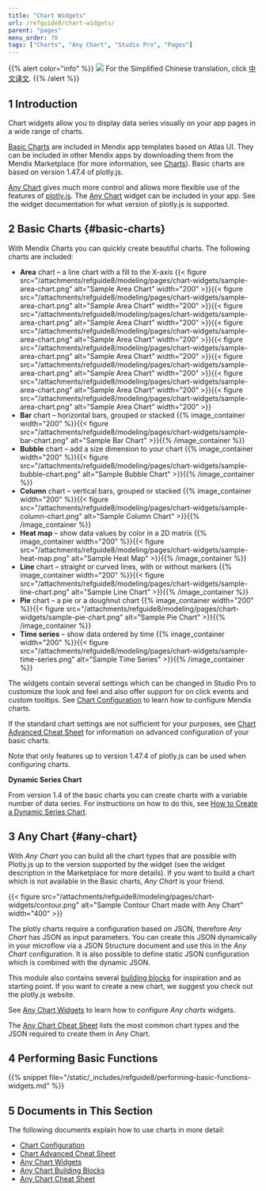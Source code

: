 ```yaml
---
title: "Chart Widgets"
url: /refguide8/chart-widgets/
parent: "pages"
menu_order: 70
tags: ["Charts", "Any Chart", "Studio Pro", "Pages"]
---
```


{{% alert color="info" %}}
<img src="attachments/chinese-translation/china.png" style="display: inline-block; margin: 0" /> For the Simplified Chinese translation, click [中文译文](https://cdn.mendix.tencent-cloud.com/documentation/refguide8/chart-widgets.pdf).
{{% /alert %}}

## 1 Introduction

Chart widgets allow you to display data series visually on your app pages in a wide range of charts.

[Basic Charts](#basic-charts) are included in Mendix app templates based on Atlas UI. They can be included in other Mendix apps by downloading them from the Mendix Marketplace (for more information, see [Charts](/appstore/widgets/charts/)). Basic charts are based on version 1.47.4 of plotly.js.

[Any Chart](#any-chart) gives much more control and allows more flexible use of the features of [plotly.js](https://plot.ly/). The [Any Chart](/appstore/modules/any-chart/) widget can be included in your app. See the widget documentation for what version of plotly.js is supported.

## 2 Basic Charts {#basic-charts}

With Mendix Charts you can quickly create beautiful charts. The following charts are included:

* **Area** chart – a line chart with a fill to the X-axis {{< figure src="/attachments/refguide8/modeling/pages/chart-widgets/sample-area-chart.png" alt="Sample Area Chart"   width="200"  >}}{{< figure src="/attachments/refguide8/modeling/pages/chart-widgets/sample-area-chart.png" alt="Sample Area Chart"   width="200"  >}}{{< figure src="/attachments/refguide8/modeling/pages/chart-widgets/sample-area-chart.png" alt="Sample Area Chart"   width="200"  >}}{{< figure src="/attachments/refguide8/modeling/pages/chart-widgets/sample-area-chart.png" alt="Sample Area Chart"   width="200"  >}}{{< figure src="/attachments/refguide8/modeling/pages/chart-widgets/sample-area-chart.png" alt="Sample Area Chart"   width="200"  >}}{{< figure src="/attachments/refguide8/modeling/pages/chart-widgets/sample-area-chart.png" alt="Sample Area Chart"   width="200"  >}}{{< figure src="/attachments/refguide8/modeling/pages/chart-widgets/sample-area-chart.png" alt="Sample Area Chart"   width="200"  >}}{{< figure src="/attachments/refguide8/modeling/pages/chart-widgets/sample-area-chart.png" alt="Sample Area Chart"   width="200"  >}}
* **Bar** chart – horizontal bars, grouped or stacked {{% image_container width="200" %}}{{< figure src="/attachments/refguide8/modeling/pages/chart-widgets/sample-bar-chart.png" alt="Sample Bar Chart" >}}{{% /image_container %}}
* **Bubble** chart – add a size dimension to your chart {{% image_container width="200" %}}{{< figure src="/attachments/refguide8/modeling/pages/chart-widgets/sample-bubble-chart.png" alt="Sample Bubble Chart" >}}{{% /image_container %}}
* **Column** chart – vertical bars, grouped or stacked {{% image_container width="200" %}}{{< figure src="/attachments/refguide8/modeling/pages/chart-widgets/sample-column-chart.png" alt="Sample Column Chart" >}}{{% /image_container %}}
* **Heat map** – show data values by color in a 2D matrix {{% image_container width="200" %}}{{< figure src="/attachments/refguide8/modeling/pages/chart-widgets/sample-heat-map.png" alt="Sample Heat Map" >}}{{% /image_container %}}
* **Line** chart – straight or curved lines, with or without markers {{% image_container width="200" %}}{{< figure src="/attachments/refguide8/modeling/pages/chart-widgets/sample-line-chart.png" alt="Sample Line Chart" >}}{{% /image_container %}}
* **Pie** chart – a pie or a doughnut chart {{% image_container width="200" %}}{{< figure src="/attachments/refguide8/modeling/pages/chart-widgets/sample-pie-chart.png" alt="Sample Pie Chart" >}}{{% /image_container %}}
* **Time series** – show data ordered by time {{% image_container width="200" %}}{{< figure src="/attachments/refguide8/modeling/pages/chart-widgets/sample-time-series.png" alt="Sample Time Series" >}}{{% /image_container %}}

The widgets contain several settings which can be changed in Studio Pro to customize the look and feel and also offer support for on click events and custom tooltips. See [Chart Configuration](/refguide8/charts-configuration/) to learn how to configure Mendix charts.

If the standard chart settings are not sufficient for your purposes, see [Chart Advanced Cheat Sheet](/refguide8/charts-advanced-cheat-sheet/) for information on advanced configuration of your basic charts.

Note that only features up to version 1.47.4 of plotly.js can be used when configuring charts.

**Dynamic Series Chart**

From version 1.4 of the basic charts you can create charts with a variable number of data series. For instructions on how to do this, see [How to Create a Dynamic Series Chart](/howto8/front-end/charts-dynamic-series/).

## 3 Any Chart {#any-chart}

With *Any Chart* you can build all the chart types that are possible with Plotly.js up to the version supported by the widget (see the widget description in the Marketplace for more details). If you want to build a chart which is not available in the Basic charts, *Any Chart* is your friend.

{{< figure src="/attachments/refguide8/modeling/pages/chart-widgets/contour.png" alt="Sample Contour Chart made with Any Chart"   width="400"  >}}

The plotly charts require a configuration based on JSON, therefore *Any Chart* has JSON as input parameters. You can create this JSON dynamically in your microflow via a JSON Structure document and use this in the *Any Chart* configuration. It is also possible to define static JSON configuration which is combined with the dynamic JSON.

This module also contains several [building blocks](/refguide8/charts-any-building-blocks/) for inspiration and as starting point. If you want to create a new chart, we suggest you check out the plotly.js website.

See [Any Chart Widgets](/refguide8/charts-any-configuration/) to learn how to configure *Any charts* widgets.

The [Any Chart Cheat Sheet](/refguide8/charts-any-cheat-sheet/) lists the most common chart types and the JSON required to create them in Any Chart.

## 4 Performing Basic Functions

{{% snippet file="/static/_includes/refguide8/performing-basic-functions-widgets.md" %}}

## 5 Documents in This Section

The following documents explain how to use charts in more detail:

* [Chart Configuration](/refguide8/charts-configuration/)
* [Chart Advanced Cheat Sheet](/refguide8/charts-advanced-cheat-sheet/)
* [Any Chart Widgets](/refguide8/charts-any-configuration/)
* [Any Chart Building Blocks](/refguide8/charts-any-building-blocks/)
* [Any Chart Cheat Sheet](/refguide8/charts-any-cheat-sheet/)
